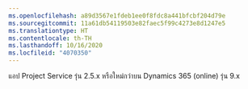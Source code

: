 ```yaml
---
ms.openlocfilehash: a89d3567e1fdeb1ee0f8fdc8a441bfcbf204d79e
ms.sourcegitcommit: 11a61db54119503e82faec5f99c4273e8d1247e5
ms.translationtype: HT
ms.contentlocale: th-TH
ms.lasthandoff: 10/16/2020
ms.locfileid: "4070350"
---
```

แอป Project Service รุ่น 2.5.x หรือใหม่กว่าบน Dynamics 365 (online) รุ่น 9.x

